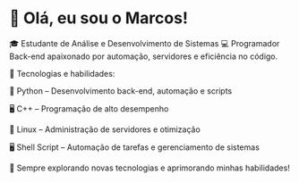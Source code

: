 # 👋 Olá, eu sou o Marcos!

🎓 Estudante de Análise e Desenvolvimento de Sistemas
💻 Programador Back-end apaixonado por automação, servidores e eficiência no código.

🚀 Tecnologias e habilidades:

🐍 Python – Desenvolvimento back-end, automação e scripts

🖥️ C++ – Programação de alto desempenho

🐧 Linux – Administração de servidores e otimização

🖥️ Shell Script – Automação de tarefas e gerenciamento de sistemas


🔧 Sempre explorando novas tecnologias e aprimorando minhas habilidades!
